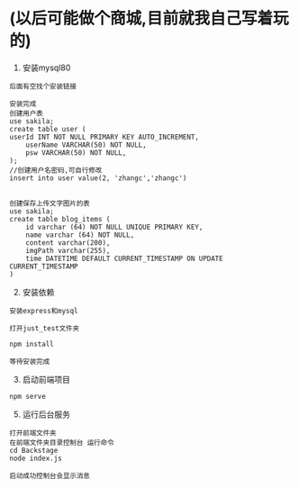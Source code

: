 # (以后可能做个商城,目前就我自己写着玩的)
1. 安装mysql80
```
后面有空找个安装链接

安装完成
创建用户表
use sakila;
create table user (
userId INT NOT NULL PRIMARY KEY AUTO_INCREMENT,
    userName VARCHAR(50) NOT NULL,
    psw VARCHAR(50) NOT NULL,
);
//创建用户名密码,可自行修改
insert into user value(2, 'zhangc','zhangc')
 
 ```

```
创建保存上传文字图片的表
use sakila;
create table blog_items (
	id varchar (64) NOT NULL UNIQUE PRIMARY KEY,
    name varchar (64) NOT NULL,
    content varchar(200),
    imgPath varchar(255),
    time DATETIME DEFAULT CURRENT_TIMESTAMP ON UPDATE CURRENT_TIMESTAMP 
)
```

2. 安装依赖
```angular2html
安装express和mysql

打开just_test文件夹

npm install

等待安装完成
```

3. 启动前端项目
```angular2html
npm serve
```

5. 运行后台服务
```angular2html
打开前端文件夹
在前端文件夹目录控制台 运行命令
cd Backstage
node index.js

启动成功控制台会显示消息
```

